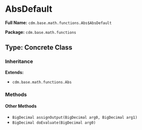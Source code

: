 # AbsDefault

**Full Name:** `cdm.base.math.functions.Abs$AbsDefault`

**Package:** `cdm.base.math.functions`

## Type: Concrete Class

### Inheritance

**Extends:**
- `cdm.base.math.functions.Abs`

### Methods

#### Other Methods

- `BigDecimal assignOutput(BigDecimal arg0, BigDecimal arg1)`
- `BigDecimal doEvaluate(BigDecimal arg0)`

